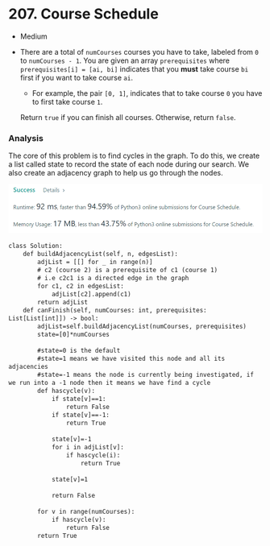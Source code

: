 # 207. Course Schedule

* Medium
*   There are a total of `numCourses` courses you have to take, labeled from `0` to `numCourses - 1`. You are given an array `prerequisites` where `prerequisites[i] = [ai, bi]` indicates that you **must** take course `bi` first if you want to take course `ai`.

    * For example, the pair `[0, 1]`, indicates that to take course `0` you have to first take course `1`.

    Return `true` if you can finish all courses. Otherwise, return `false`.

### Analysis&#x20;

The core of this problem is to find cycles in the graph. To do this, we create a list called state to record the state of each node during our search. We also create an adjacency graph to help us go through the nodes.&#x20;

![](<../.gitbook/assets/image (16) (1) (1).png>)

```
class Solution:
    def buildAdjacencyList(self, n, edgesList):
        adjList = [[] for _ in range(n)]
        # c2 (course 2) is a prerequisite of c1 (course 1)
        # i.e c2c1 is a directed edge in the graph
        for c1, c2 in edgesList:
            adjList[c2].append(c1)
        return adjList
    def canFinish(self, numCourses: int, prerequisites: List[List[int]]) -> bool:
        adjList=self.buildAdjacencyList(numCourses, prerequisites)
        state=[0]*numCourses
        
        #state=0 is the default 
        #state=1 means we have visited this node and all its adjacencies
        #state=-1 means the node is currently being investigated, if we run into a -1 node then it means we have find a cycle
        def hascycle(v):
            if state[v]==1:
                return False
            if state[v]==-1:
                return True
            
            state[v]=-1
            for i in adjList[v]:
                if hascycle(i):
                    return True
                
            state[v]=1
            
            return False 
        
        for v in range(numCourses):
            if hascycle(v):
                return False
        return True 
```
